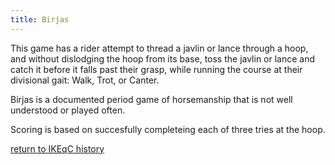 ```yaml
---
title: Birjas
---
```


This game has a rider attempt to thread a javlin or lance through a hoop, and without dislodging the hoop from its base, toss the javlin or lance and catch it before it falls past their grasp, while running the course at their divisional gait: Walk, Trot, or Canter.

Birjas is a documented period game of horsemanship that is not well understood or played often.

Scoring is based on succesfully completeing each of three tries at the hoop.

[return to IKEqC history](history)
